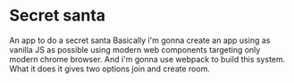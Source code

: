 # Secret santa
An app to do a secret santa
Basically i'm gonna create an app using as vanilla JS as possible using modern web components targeting only modern chrome browser.
And i'm gonna use webpack to build this system.
What it does it gives two options join and create room.